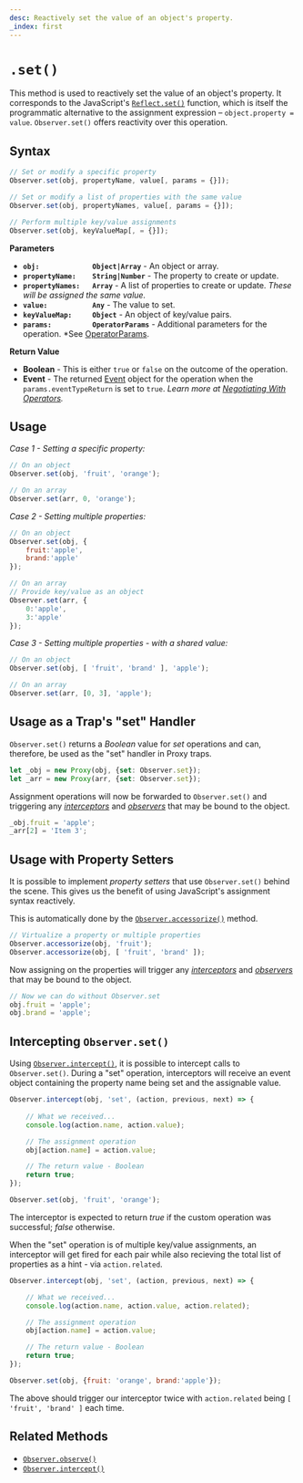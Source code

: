 ```yaml
---
desc: Reactively set the value of an object's property.
_index: first
---
```

# `.set()`

This method is used to reactively set the value of an object's property. It corresponds to the JavaScript's [`Reflect.set()`](https://developer.mozilla.org/en-US/docs/Web/JavaScript/Reference/Global_Objects/Reflect/set) function, which is itself the programmatic alternative to the assignment expression – `object.property = value`. `Observer.set()` offers reactivity over this operation.

## Syntax

```js
// Set or modify a specific property
Observer.set(obj, propertyName, value[, params = {}]);

// Set or modify a list of properties with the same value
Observer.set(obj, propertyNames, value[, params = {}]);

// Perform multiple key/value assignments
Observer.set(obj, keyValueMap[, = {}]);
```

**Parameters**

+ **`obj:             Object|Array`** - An object or array.
+ **`propertyName:    String|Number`** - The property to create or update.
+ **`propertyNames:   Array`** - A list of properties to create or update. *These will be assigned the same value.*
+ **`value:           Any`** - The value to set.
+ **`keyValueMap:     Object`** - An object of key/value pairs.
+ **`params:          OperatorParams`** - Additional parameters for the operation. *See [OperatorParams](../../core/OperatorParams).

**Return Value**

+ **Boolean** - This is either `true` or `false` on the outcome of the operation.
+ **Event** - The returned [Event](../../../core/Event) object for the operation when the `params.eventTypeReturn` is set to `true`. *Learn more at [Negotiating With Operators](../../core/Event#negotiating-with-operators).*

## Usage

*Case 1 - Setting a specific property:*

```js
// On an object
Observer.set(obj, 'fruit', 'orange');
```

```js
// On an array
Observer.set(arr, 0, 'orange');
```

*Case 2 - Setting multiple properties:*

```js
// On an object
Observer.set(obj, {
    fruit:'apple',
    brand:'apple'
});
```

```js
// On an array
// Provide key/value as an object
Observer.set(arr, {
    0:'apple',
    3:'apple'
});
```

*Case 3 - Setting multiple properties - with a shared value:*

```js
// On an object
Observer.set(obj, [ 'fruit', 'brand' ], 'apple');
```

```js
// On an array
Observer.set(arr, [0, 3], 'apple');
```

## Usage as a Trap's "set" Handler

`Observer.set()` returns a *Boolean* value for *set* operations and can, therefore, be used as the "set" handler in Proxy traps.

```js
let _obj = new Proxy(obj, {set: Observer.set});
let _arr = new Proxy(arr, {set: Observer.set});
```

Assignment operations will now be forwarded to `Observer.set()` and triggering any [*interceptors*](../../../core/overview#intercept) and [*observers*](../../../core/overview#observe) that may be bound to the object.

```js
_obj.fruit = 'apple';
_arr[2] = 'Item 3';
```

## Usage with Property Setters

It is possible to implement *property setters* that use `Observer.set()` behind the scene. This gives us the benefit of using JavaScript's assignment syntax reactively.

This is automatically done by the [`Observer.accessorize()`](../../actors/accessorize) method.

```js
// Virtualize a property or multiple properties
Observer.accessorize(obj, 'fruit');
Observer.accessorize(obj, [ 'fruit', 'brand' ]);
```

Now assigning on the properties will trigger any [*interceptors*](../../../core/overview#intercept) and [*observers*](../../../core/overview#observer) that may be bound to the object.

```js
// Now we can do without Observer.set
obj.fruit = 'apple';
obj.brand = 'apple';
```

## Intercepting `Observer.set()`

Using [`Observer.intercept()`](../../reactions/intercept), it is possible to intercept calls to `Observer.set()`. During a "set" operation, interceptors will receive an event object containing the property name being set and the assignable value.

```js
Observer.intercept(obj, 'set', (action, previous, next) => {
    
    // What we received...
    console.log(action.name, action.value);

    // The assignment operation
    obj[action.name] = action.value;

    // The return value - Boolean
    return true;
});
```

```js
Observer.set(obj, 'fruit', 'orange');
```

The interceptor is expected to return *true* if the custom operation was successful; *false* otherwise.

When the "set" operation is of multiple key/value assignments, an interceptor will get fired for each pair while also recieving the total list of properties as a hint - via `action.related`.

```js
Observer.intercept(obj, 'set', (action, previous, next) => {

    // What we received...
    console.log(action.name, action.value, action.related);

    // The assignment operation
    obj[action.name] = action.value;

    // The return value - Boolean
    return true;
});
```

```js
Observer.set(obj, {fruit: 'orange', brand:'apple'});
```

The above should trigger our interceptor twice with `action.related` being `[ 'fruit', 'brand' ]` each time.

## Related Methods

+ [`Observer.observe()`](../../reactions/observe)
+ [`Observer.intercept()`](../../reactions/intercept)
